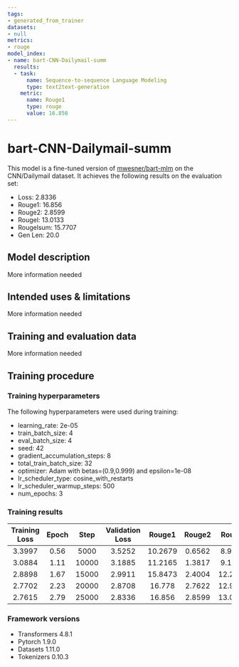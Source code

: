 ```yaml
---
tags:
- generated_from_trainer
datasets:
- null
metrics:
- rouge
model_index:
- name: bart-CNN-Dailymail-summ
  results:
  - task:
      name: Sequence-to-sequence Language Modeling
      type: text2text-generation
    metric:
      name: Rouge1
      type: rouge
      value: 16.856
---
```


<!-- This model card has been generated automatically according to the information the Trainer had access to. You
should probably proofread and complete it, then remove this comment. -->

# bart-CNN-Dailymail-summ

This model is a fine-tuned version of [mwesner/bart-mlm](https://huggingface.co/mwesner/bart-mlm) on the CNN/Dailymail dataset.
It achieves the following results on the evaluation set:
- Loss: 2.8336
- Rouge1: 16.856
- Rouge2: 2.8599
- Rougel: 13.0133
- Rougelsum: 15.7707
- Gen Len: 20.0

## Model description

More information needed

## Intended uses & limitations

More information needed

## Training and evaluation data

More information needed

## Training procedure

### Training hyperparameters

The following hyperparameters were used during training:
- learning_rate: 2e-05
- train_batch_size: 4
- eval_batch_size: 4
- seed: 42
- gradient_accumulation_steps: 8
- total_train_batch_size: 32
- optimizer: Adam with betas=(0.9,0.999) and epsilon=1e-08
- lr_scheduler_type: cosine_with_restarts
- lr_scheduler_warmup_steps: 500
- num_epochs: 3

### Training results

| Training Loss | Epoch | Step  | Validation Loss | Rouge1  | Rouge2 | Rougel  | Rougelsum | Gen Len |
|:-------------:|:-----:|:-----:|:---------------:|:-------:|:------:|:-------:|:---------:|:-------:|
| 3.3997        | 0.56  | 5000  | 3.5252          | 10.2679 | 0.6562 | 8.9324  | 9.9688    | 19.9981 |
| 3.0884        | 1.11  | 10000 | 3.1885          | 11.2165 | 1.3817 | 9.1731  | 10.6776   | 20.0    |
| 2.8898        | 1.67  | 15000 | 2.9911          | 15.8473 | 2.4004 | 12.2613 | 14.8364   | 20.0    |
| 2.7702        | 2.23  | 20000 | 2.8708          | 16.778  | 2.7622 | 12.9313 | 15.7391   | 20.0    |
| 2.7615        | 2.79  | 25000 | 2.8336          | 16.856  | 2.8599 | 13.0133 | 15.7707   | 20.0    |


### Framework versions

- Transformers 4.8.1
- Pytorch 1.9.0
- Datasets 1.11.0
- Tokenizers 0.10.3
